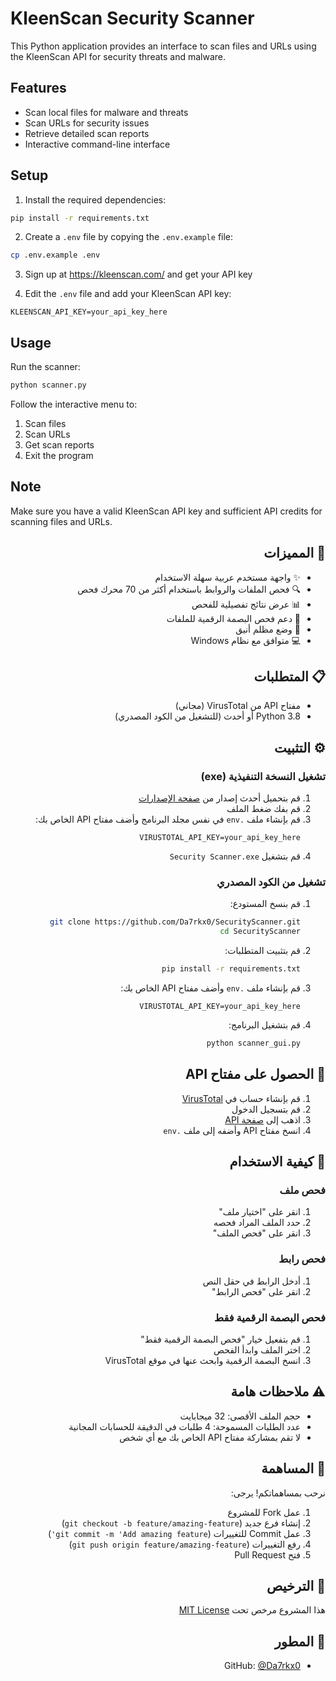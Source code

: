 # KleenScan Security Scanner

This Python application provides an interface to scan files and URLs using the KleenScan API for security threats and malware.

## Features

- Scan local files for malware and threats
- Scan URLs for security issues
- Retrieve detailed scan reports
- Interactive command-line interface

## Setup

1. Install the required dependencies:
```bash
pip install -r requirements.txt
```

2. Create a `.env` file by copying the `.env.example` file:
```bash
cp .env.example .env
```

3. Sign up at https://kleenscan.com/ and get your API key

4. Edit the `.env` file and add your KleenScan API key:
```
KLEENSCAN_API_KEY=your_api_key_here
```

## Usage

Run the scanner:
```bash
python scanner.py
```

Follow the interactive menu to:
1. Scan files
2. Scan URLs
3. Get scan reports
4. Exit the program

## Note

Make sure you have a valid KleenScan API key and sufficient API credits for scanning files and URLs.

<div dir="rtl">

## 🌟 المميزات

- ✨ واجهة مستخدم عربية سهلة الاستخدام
- 🔍 فحص الملفات والروابط باستخدام أكثر من 70 محرك فحص
- 📊 عرض نتائج تفصيلية للفحص
- 🔄 دعم فحص البصمة الرقمية للملفات
- 🌙 وضع مظلم أنيق
- 💻 متوافق مع نظام Windows

## 📋 المتطلبات

- مفتاح API من VirusTotal (مجاني)
- Python 3.8 أو أحدث (للتشغيل من الكود المصدري)

## ⚙️ التثبيت

### تشغيل النسخة التنفيذية (exe)

1. قم بتحميل أحدث إصدار من [صفحة الإصدارات](https://github.com/Da7rkx0/SecurityScanner/releases)
2. قم بفك ضغط الملف
3. قم بإنشاء ملف `.env` في نفس مجلد البرنامج وأضف مفتاح API الخاص بك:
   ```
   VIRUSTOTAL_API_KEY=your_api_key_here
   ```
4. قم بتشغيل `Security Scanner.exe`

### تشغيل من الكود المصدري

1. قم بنسخ المستودع:
   ```bash
   git clone https://github.com/Da7rkx0/SecurityScanner.git
   cd SecurityScanner
   ```

2. قم بتثبيت المتطلبات:
   ```bash
   pip install -r requirements.txt
   ```

3. قم بإنشاء ملف `.env` وأضف مفتاح API الخاص بك:
   ```
   VIRUSTOTAL_API_KEY=your_api_key_here
   ```

4. قم بتشغيل البرنامج:
   ```bash
   python scanner_gui.py
   ```

## 🔑 الحصول على مفتاح API

1. قم بإنشاء حساب في [VirusTotal](https://www.virustotal.com)
2. قم بتسجيل الدخول
3. اذهب إلى [صفحة API](https://www.virustotal.com/gui/user/[your_username]/apikey)
4. انسخ مفتاح API وأضفه إلى ملف `.env`

## 📝 كيفية الاستخدام

### فحص ملف
1. انقر على "اختيار ملف"
2. حدد الملف المراد فحصه
3. انقر على "فحص الملف"

### فحص رابط
1. أدخل الرابط في حقل النص
2. انقر على "فحص الرابط"

### فحص البصمة الرقمية فقط
1. قم بتفعيل خيار "فحص البصمة الرقمية فقط"
2. اختر الملف وابدأ الفحص
3. انسخ البصمة الرقمية وابحث عنها في موقع VirusTotal

## ⚠️ ملاحظات هامة

- حجم الملف الأقصى: 32 ميجابايت
- عدد الطلبات المسموحة: 4 طلبات في الدقيقة للحسابات المجانية
- لا تقم بمشاركة مفتاح API الخاص بك مع أي شخص

## 🤝 المساهمة

نرحب بمساهماتكم! يرجى:
1. عمل Fork للمشروع
2. إنشاء فرع جديد (`git checkout -b feature/amazing-feature`)
3. عمل Commit للتغييرات (`git commit -m 'Add amazing feature'`)
4. رفع التغييرات (`git push origin feature/amazing-feature`)
5. فتح Pull Request

## 📄 الترخيص

هذا المشروع مرخص تحت [MIT License](LICENSE)

## 👤 المطور

- GitHub: [@Da7rkx0](https://github.com/Da7rkx0)

</div>
